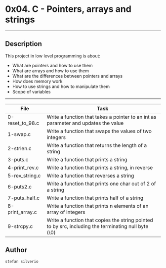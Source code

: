 # 0x04. C - Pointers, arrays and strings
---
## Description

This project in low level programming is about:
* What are pointers and how to use them
* What are arrays and how to use them
* What are the differences between pointers and arrays
* How does memory work
* How to use strings and how to manipulate them
* Scope of variables 

---
File|Task
---|---
0-reset_to_98.c | Write a function that takes a pointer to an int as parameter and updates the value
1-swap.c | Write a function that swaps the values of two integers
2-strlen.c | Write a function that returns the length of a string
3-puts.c | Write a function that prints a string
4-print_rev.c | Write a function that prints a string, in reverse
5-rev_string.c | Write a function that reverses a string
6-puts2.c | Write a function that prints one char out of 2 of a string
7-puts_half.c | Write a function that prints half of a string
8-print_array.c | Write a function that prints n elements of an array of integers
9-strcpy.c | Write a function that copies the string pointed to by src, including the terminating null byte (\0)

## Author
`stefan silverio`